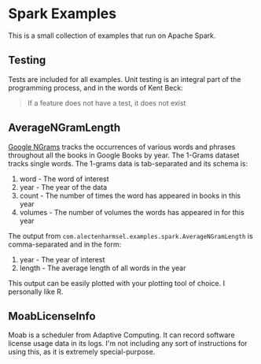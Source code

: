 # Spark Examples
This is a small collection of examples that run on Apache Spark.

## Testing
Tests are included for all examples. Unit testing is an integral part of the
programming process, and in the words of Kent Beck:

> If a feature does not have a test, it does not exist

## AverageNGramLength
[Google NGrams](http://storage.googleapis.com/books/ngrams/books/datasetsv2.html)
tracks the occurrences of various words and phrases throughout all the books in
Google Books by year. The 1-Grams dataset tracks single words. The 1-grams data
is tab-separated and its schema is:

1. word - The word of interest
2. year - The year of the data
3. count - The number of times the word has appeared in books in this year
4. volumes - The number of volumes the words has appeared in for this year

The output from `com.alectenharmsel.examples.spark.AverageNGramLength` is
comma-separated and in the form:

1. year - The year of interest
2. length - The average length of all words in the year

This output can be easily plotted with your plotting tool of choice. I
personally like R.

## MoabLicenseInfo
Moab is a scheduler from Adaptive Computing. It can record software license
usage data in its logs. I'm not including any sort of instructions for using
this, as it is extremely special-purpose.